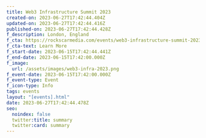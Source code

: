 ```yaml
---
title: Web3 Infrastructure Summit 2023
created-on: 2023-06-27T17:42:44.404Z
updated-on: 2023-06-27T17:42:44.416Z
published-on: 2023-06-27T17:42:44.428Z
f_description: London, England
f_cta: https://rockscarmedia.com/events/web3-infrastructure-summit-2023/#:~:text=Hosted%20by%20RockScar%20the%20Web3,NFTs%2C%20and%20other%20Web3%20applications.
f_cta-text: Learn More
f_start-date: 2023-06-15T17:42:44.441Z
f_end-date: 2023-06-15T17:42:00.000Z
f_image:
  url: /assets/images/web3-infra-2023.png
f_event-date: 2023-06-15T17:42:00.000Z
f_event-type: Event
f_icon-type: Info
tags: events
layout: "[events].html"
date: 2023-06-27T17:42:44.478Z
seo:
  noindex: false
  twitter:title: summary
  twitter:card: summary
---
```


